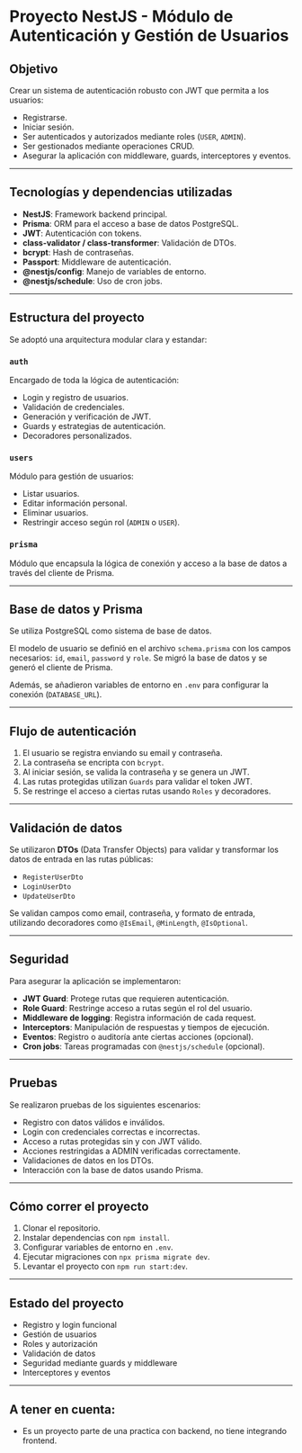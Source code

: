 # Proyecto NestJS - Módulo de Autenticación y Gestión de Usuarios

## Objetivo

Crear un sistema de autenticación robusto con JWT que permita a los usuarios:

- Registrarse.
- Iniciar sesión.
- Ser autenticados y autorizados mediante roles (`USER`, `ADMIN`).
- Ser gestionados mediante operaciones CRUD.
- Asegurar la aplicación con middleware, guards, interceptores y eventos.

---

## Tecnologías y dependencias utilizadas

- **NestJS**: Framework backend principal.
- **Prisma**: ORM para el acceso a base de datos PostgreSQL.
- **JWT**: Autenticación con tokens.
- **class-validator / class-transformer**: Validación de DTOs.
- **bcrypt**: Hash de contraseñas.
- **Passport**: Middleware de autenticación.
- **@nestjs/config**: Manejo de variables de entorno.
- **@nestjs/schedule**: Uso de cron jobs.

---

## Estructura del proyecto

Se adoptó una arquitectura modular clara y estandar:
### `auth`

Encargado de toda la lógica de autenticación:

- Login y registro de usuarios.
- Validación de credenciales.
- Generación y verificación de JWT.
- Guards y estrategias de autenticación.
- Decoradores personalizados.

### `users`

Módulo para gestión de usuarios:

- Listar usuarios.
- Editar información personal.
- Eliminar usuarios.
- Restringir acceso según rol (`ADMIN` o `USER`).

### `prisma`

Módulo que encapsula la lógica de conexión y acceso a la base de datos a través del cliente de Prisma.

---

## Base de datos y Prisma

Se utiliza PostgreSQL como sistema de base de datos.

El modelo de usuario se definió en el archivo `schema.prisma` con los campos necesarios: `id`, `email`, `password` y `role`. Se migró la base de datos y se generó el cliente de Prisma.

Además, se añadieron variables de entorno en `.env` para configurar la conexión (`DATABASE_URL`).

---

## Flujo de autenticación

1. El usuario se registra enviando su email y contraseña.
2. La contraseña se encripta con `bcrypt`.
3. Al iniciar sesión, se valida la contraseña y se genera un JWT.
4. Las rutas protegidas utilizan `Guards` para validar el token JWT.
5. Se restringe el acceso a ciertas rutas usando `Roles` y decoradores.

---

## Validación de datos

Se utilizaron **DTOs** (Data Transfer Objects) para validar y transformar los datos de entrada en las rutas públicas:

- `RegisterUserDto`
- `LoginUserDto`
- `UpdateUserDto`

Se validan campos como email, contraseña, y formato de entrada, utilizando decoradores como `@IsEmail`, `@MinLength`, `@IsOptional`.

---

## Seguridad

Para asegurar la aplicación se implementaron:

- **JWT Guard**: Protege rutas que requieren autenticación.
- **Role Guard**: Restringe acceso a rutas según el rol del usuario.
- **Middleware de logging**: Registra información de cada request.
- **Interceptors**: Manipulación de respuestas y tiempos de ejecución.
- **Eventos**: Registro o auditoría ante ciertas acciones (opcional).
- **Cron jobs**: Tareas programadas con `@nestjs/schedule` (opcional).

---

## Pruebas

Se realizaron pruebas de los siguientes escenarios:

- Registro con datos válidos e inválidos.
- Login con credenciales correctas e incorrectas.
- Acceso a rutas protegidas sin y con JWT válido.
- Acciones restringidas a ADMIN verificadas correctamente.
- Validaciones de datos en los DTOs.
- Interacción con la base de datos usando Prisma.

---

## Cómo correr el proyecto

1. Clonar el repositorio.
2. Instalar dependencias con `npm install`.
3. Configurar variables de entorno en `.env`.
4. Ejecutar migraciones con `npx prisma migrate dev`.
5. Levantar el proyecto con `npm run start:dev`.

---

## Estado del proyecto
- Registro y login funcional  
- Gestión de usuarios  
- Roles y autorización  
- Validación de datos  
- Seguridad mediante guards y middleware  
- Interceptores y eventos  

---

## A tener en cuenta:
- Es un proyecto parte de una practica con backend, no tiene integrando frontend.
